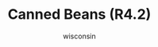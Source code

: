 ---
media: "images/rounds/round_4_2/kwons_beans.png"
media_type: image
title: Canned Beans (R4.2)
author: wisconsin
desc: Kwon Myong-hwa develops an insatiable hunger for baked beans.
---